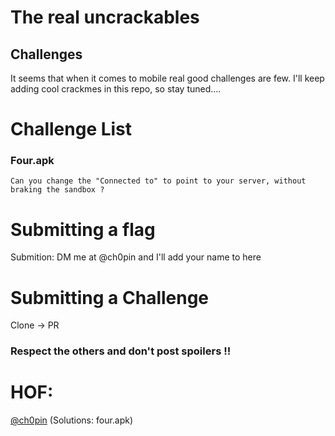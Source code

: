 # The real uncrackables 

## Challenges 

It seems that when it comes to mobile real good challenges are few. I'll keep adding cool crackmes in this repo, so stay tuned....

# Challenge List

### Four.apk 

```
Can you change the "Connected to" to point to your server, without braking the sandbox ?

```


# Submitting a flag

Submition: DM me at @ch0pin and I'll add your name to here

# Submitting a Challenge 

Clone -> PR 

### Respect the others and don't post spoilers !!

# HOF:

[@ch0pin](https://twitter.com/Ch0pin) (Solutions: four.apk)
